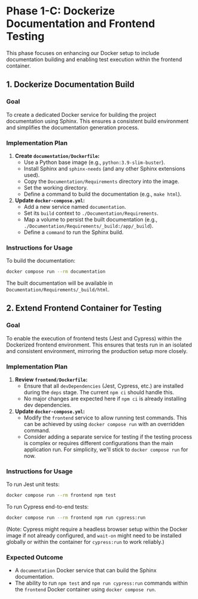 # Phase 1-C: Dockerize Documentation and Frontend Testing

This phase focuses on enhancing our Docker setup to include documentation building and enabling test execution within the frontend container.

## 1. Dockerize Documentation Build

### Goal
To create a dedicated Docker service for building the project documentation using Sphinx. This ensures a consistent build environment and simplifies the documentation generation process.

### Implementation Plan
1.  **Create `documentation/Dockerfile`:**
    *   Use a Python base image (e.g., `python:3.9-slim-buster`).
    *   Install Sphinx and `sphinx-needs` (and any other Sphinx extensions used).
    *   Copy the `Documentation/Requirements` directory into the image.
    *   Set the working directory.
    *   Define a command to build the documentation (e.g., `make html`).
2.  **Update `docker-compose.yml`:**
    *   Add a new service named `documentation`.
    *   Set its `build` context to `./Documentation/Requirements`.
    *   Map a volume to persist the built documentation (e.g., `./Documentation/Requirements/_build:/app/_build`).
    *   Define a `command` to run the Sphinx build.

### Instructions for Usage
To build the documentation:
```bash
docker compose run --rm documentation
```
The built documentation will be available in `Documentation/Requirements/_build/html`.

## 2. Extend Frontend Container for Testing

### Goal
To enable the execution of frontend tests (Jest and Cypress) within the Dockerized frontend environment. This ensures that tests run in an isolated and consistent environment, mirroring the production setup more closely.

### Implementation Plan
1.  **Review `frontend/Dockerfile`:**
    *   Ensure that all `devDependencies` (Jest, Cypress, etc.) are installed during the `deps` stage. The current `npm ci` should handle this.
    *   No major changes are expected here if `npm ci` is already installing dev dependencies.
2.  **Update `docker-compose.yml`:**
    *   Modify the `frontend` service to allow running test commands. This can be achieved by using `docker compose run` with an overridden command.
    *   Consider adding a separate service for testing if the testing process is complex or requires different configurations than the main application run. For simplicity, we'll stick to `docker compose run` for now.

### Instructions for Usage
To run Jest unit tests:
```bash
docker compose run --rm frontend npm test
```
To run Cypress end-to-end tests:
```bash
docker compose run --rm frontend npm run cypress:run
```
(Note: Cypress might require a headless browser setup within the Docker image if not already configured, and `wait-on` might need to be installed globally or within the container for `cypress:run` to work reliably.)

### Expected Outcome
-   A `documentation` Docker service that can build the Sphinx documentation.
-   The ability to run `npm test` and `npm run cypress:run` commands within the `frontend` Docker container using `docker compose run`.
